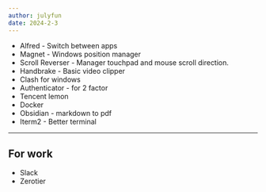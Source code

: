 ```yaml
---
author: julyfun
date: 2024-2-3
---
```


* Alfred - Switch between apps
* Magnet - Windows position manager
* Scroll Reverser - Manager touchpad and mouse scroll direction.
* Handbrake - Basic video clipper
* Clash for windows
* Authenticator - for 2 factor
* Tencent lemon
* Docker
* Obsidian - markdown to pdf
* Iterm2 - Better terminal

---

## For work

* Slack
* Zerotier


